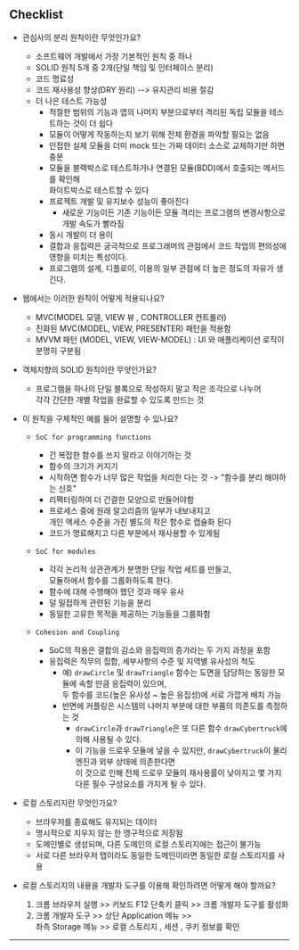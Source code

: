 

## Checklist
* 관심사의 분리 원칙이란 무엇인가요? 
  * 소프트웨어 개발에서 가장 기본적인 원칙 중 하나
  * SOLID 원칙 5개 중 2개(단일 책임 및 인터페이스 분리)
  * 코드 명료성
  * 코드 재사용성 향상(DRY 원리) --> 유지관리 비용 절감
  * 더 나은 테스트 가능성
    * 적절한 범위의 기능과 앱의 나머지 부분으로부터 격리된 독립 모듈을 테스트하는 것이 더 쉽다
    * 모듈이 어떻게 작동하는지 보기 위해 전체 환경을 파악할 필요는 없음
    * 인접한 실제 모듈을 더미 mock 또는 가짜 데이터 소스로 교체하기만 하면 충분
    * 모듈을 블랙박스로 테스트하거나 연결된 모듈(BDD)에서 호출되는 메서드를 확인해 <br>
      화이트박스로 테스트할 수 있다
    * 프로젝트 개발 및 유지보수 성능이 좋아진다
      * 새로운 기능이든 기존 기능이든 모듈 격리는 프로그램의 변경사항으로 개발 속도가 빨라짐
    * 동시 개발이 더 용이
    * 결합과 응집력은 궁극적으로 프로그래머의 관점에서 코드 작업의 편의성에 영향을 미치는 특성이다.
    * 프로그램의 설계, 디플로이, 이용의 일부 관점에 더 높은 정도의 자유가 생긴다.


* 웹에서는 이러한 원칙이 어떻게 적용되나요?
  * MVC(MODEL 모델, VIEW 뷰 , CONTROLLER 컨트롤러) 
  * 진화된 MVC(MODEL, VIEW, PRESENTER) 패턴을 적용함
  * MVVM 패턴 (MODEL, VIEW, VIEW-MODEL) : UI 와 애플리케이션 로직이 분명히 구분됨
  

* 객체지향의 SOLID 원칙이란 무엇인가요?
  * 프로그램을 하나의 단일 블록으로 작성하지 말고 작은 조각으로 나누어 <br>
    각각 간단한 개별 작업을 완료할 수 있도록 만드는 것
    

* 이 원칙을 구체적인 예를 들어 설명할 수 있나요?
  * `SoC for programming functions`
    * 긴 복잡한 함수를 쓰지 말라고 이야기하는 것
    * 함수의 크기가 커지기
    * 시작하면 함수가 너무 많은 작업을 처리한 다는 것 -> "함수를 분리 해야하는 신호"
    * 리팩터링하여 더 간결한 모양으로 만들어야함
    * 프로세스 중에 원래 알고리즘의 일부가 내보내지고 <br>
      개인 액세스 수준을 가진 별도의 작은 함수로 캡슐화 된다
    * 코드가 명료해지고 다른 부분에서 재사용할 수 있게됨
      

  * `SoC for modules`
    * 각각 논리적 상관관계가 분명한 단일 작업 세트를 만들고, <br>
     모듈하에서 함수를 그룹화하도록 한다.
    * 함수에 대해 수행해야 했던 것과 매우 유사
    * 덜 밀접하게 관련된 기능을 분리
    * 동일한 고유한 목적을 제공하는 기능들을 그룹화함
      

  * `Cohesion and Coupling`
    * SoC의 적용은 결합의 감소와 응집력의 증가라는 두 가지 과정을 포함
    * 응집력은 직무의 집합, 세부사항의 수준 및 지역별 유사성의 척도
      * 예) `drawCircle` 및 `drawTriangle` 함수는 도면을 담당하는 동일한 모듈에 속할 만큼 응집력이 있으며,<br>
        두 함수를 코드(높은 유사성 ~ 높은 응집성)에 서로 가깝게 배치 가능
      * 반면에 커플링은 시스템의 나머지 부분에 대한 부품의 의존도를 측정하는 것
        * `drawCircle`과 `drawTriangle`은 또 다른 함수 `drawCybertruck`에 의해 사용될 수 있다.
        * 이 기능을 드로우 모듈에 넣을 수 있지만, `drawCybertruck`이 물리 엔진과 외부 상태에 의존한다면 <br>
          이 것으로 인해 전체 드로우 모듈의 재사용률이 낮아지고 몇 가지 다른 필수 구성요소를 가지게 될 수 있다.


* 로컬 스토리지란 무엇인가요? 
  * 브라우저를 종료해도 유지되는 데이터
  * 명시적으로 지우지 않는 한 영구적으로 저장됨
  * 도메인별로 생성되며, 다른 도메인의 로컬 스토리지에는 접근이 불가능
  * 서로 다른 브라우저 탭이라도 동일한 도메인이라면 동일한 로컬 스토리지를 사용
    

* 로컬 스토리지의 내용을 개발자 도구를 이용해 확인하려면 어떻게 해야 할까요?
  1. 크롬 브라우저 실행 >> 키보드 F12 단축키 클릭 >> 크롬 개발자 도구를 활성화
  2. 크롬 개발자 도구 >> 상단 Application 메뉴 >> <br>
     좌측 Storage 메뉴 >> 로컬 스토리지 , 세션 , 쿠키 정보를 확인


---





